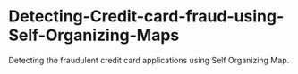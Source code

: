 # Detecting-Credit-card-fraud-using-Self-Organizing-Maps
Detecting the fraudulent credit card applications using Self Organizing Map.
